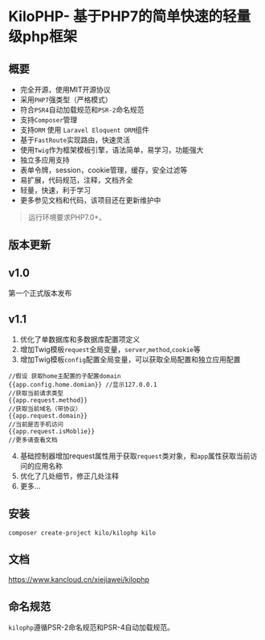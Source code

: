 KiloPHP- 基于PHP7的简单快速的轻量级php框架
===============
## 概要
* 完全开源，使用MIT开源协议
* 采用`PHP7`强类型（严格模式）
* 符合`PSR4`自动加载规范和`PSR-2`命名规范
* 支持`Composer`管理
* 支持`ORM` 使用 `Laravel Eloquent ORM`组件
* 基于`FastRoute`实现路由，快速灵活
* 使用`Twig`作为框架模板引擎，语法简单，易学习，功能强大
* 独立多应用支持
* 表单令牌，session，cookie管理，缓存，安全过滤等
* 易扩展，代码规范，注释，文档齐全
* 轻量，快速，利于学习
* 更多参见文档和代码，该项目还在更新维护中

> 运行环境要求PHP7.0+。
> 
## 版本更新
## v1.0 
第一个正式版本发布
## v1.1
1. 优化了单数据库和多数据库配置项定义
2. 增加Twig模板`request`全局变量，`server`,`method`,`cookie`等
3. 增加Twig模板`config`配置全局变量，可以获取全局配置和独立应用配置
```
//假设 获取home主配置的子配置domain
{{app.config.home.domian}} //显示127.0.0.1
//获取当前请求类型
{{app.request.method}}
//获取当前域名（带协议）
{{app.request.domain}}
//当前是否手机访问
{{app.request.isMoblie}}
//更多请查看文档
```
4. 基础控制器增加request属性用于获取`request`类对象，和`app`属性获取当前访问的应用名称
5. 优化了几处细节，修正几处注释
6. 更多...
## 安装
~~~
composer create-project kilo/kilophp kilo
~~~

## 文档

https://www.kancloud.cn/xiejiawei/kilophp

## 命名规范
`kilophp`遵循PSR-2命名规范和PSR-4自动加载规范。